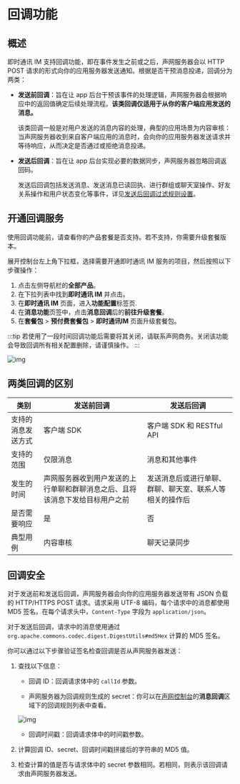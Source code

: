 # 回调功能

<Toc />

## 概述

即时通讯 IM 支持回调功能，即在事件发生之前或之后，声网服务器会以 HTTP POST 请求的形式向你的应用服务器发送通知。根据是否干预消息投递，回调分为两类：

- **发送前回调**：旨在让 app 后台干预该事件的处理逻辑，声网服务器会根据响应中的返回值确定后续处理流程。**该类回调仅适用于从你的客户端应用发送的消息。**

  该类回调一般是对用户发送的消息内容的处理，典型的应用场景为内容审核：当声网服务器收到来自客户端应用的消息时，会向你的应用服务器发送请求并等待响应，从而决定是否通过或拒绝消息投递。

- **发送后回调**：旨在让 app 后台实现必要的数据同步，声网服务器忽略回调返回码。

  发送后回调包括发送消息、发送消息已读回执、进行群组或聊天室操作、好友关系操作和用户状态变化等事件，详见[发送后回调过滤规则设置](callback_postsending.html#发送后回调规则)。 

## 开通回调服务

使用回调功能前，请查看你的产品套餐是否支持。若不支持，你需要升级套餐版本。

展开控制台左上角下拉框，选择需要开通即时通讯 IM 服务的项目，然后按照以下步骤操作：

1. 点击左侧导航栏的**全部产品**。
2. 在下拉列表中找到**即时通讯 IM** 并点击。
3. 在**即时通讯 IM** 页面，进入**功能配置**标签页.
4. 在**消息功能**页签中，点击**消息回调**后的**前往升级套餐**。
5. 在**套餐包** > **预付费套餐包** > **即时通讯IM** 页面升级套餐包。

:::tip
若使用了一段时间回调功能后需要将其关闭，请联系声网商务。关闭该功能会导致回调所有相关配置删除，请谨慎操作。
:::

![img](/images/product/callback_enable.png)

## 两类回调的区别

| 类别       | 发送前回调 | 发送后回调            |
| ---------- | ---------- | ---------------------- |
| 支持的消息发送方式 | 客户端 SDK | 客户端 SDK 和 RESTful API | 
| 支持的范围 | 仅限消息   | 消息和其他事件         |
| 发生的时间  | 声网服务器收到用户发送的上行单聊和群聊消息之后、且将该消息下发给目标用户之前   | 发送消息后或进行单聊、群聊、聊天室、联系人等相关的操作后  |
| 是否需要响应   | 是       | 否                    |
| 典型用例   | 内容审核   | 聊天记录同步           |

## 回调安全

对于发送前和发送后回调，声网服务器会向你的应用服务器发送带有 JSON 负载的 HTTP/HTTPS POST 请求。请求采用 UTF-8 编码，每个请求中的消息都使用 MD5 签名。在每个请求头中，`Content-Type` 字段为 `application/json`。

对于发送后回调，请求中的消息使用通过 `org.apache.commons.codec.digest.DigestUtils#md5Hex` 计算的 MD5 签名。

你可以通过以下步骤验证签名检查回调是否从声网服务器发送：

1. 查找以下信息：

   - 回调 ID：回调请求体中的 `callId` 参数。

   - 声网服务器为回调规则生成的 secret：你可以在[声网控制台](https://console.shengwang.cn/overview)的**消息回调**区域下的回调规则列表中查看。

    ![img](/images/product/callback_secret.png)

   - 回调时间戳：回调请求体中的时间戳参数。

2. 计算回调 ID、secret、回调时间戳拼接后的字符串的 MD5 值。

3. 检查计算的值是否与请求体中的 secret 参数相同。若相同，则表示该回调请求由声网服务器发送。






